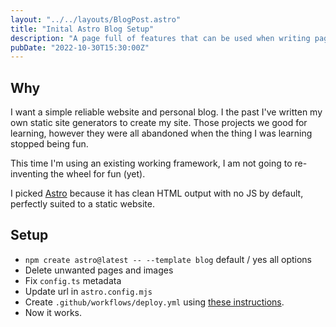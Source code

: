 ```yaml
---
layout: "../../layouts/BlogPost.astro"
title: "Inital Astro Blog Setup"
description: "A page full of features that can be used when writing pages of this website."
pubDate: "2022-10-30T15:30:00Z"
---
```


## Why

I want a simple reliable website and personal blog.
I the past I've written my own static site generators to create my site.
Those projects we good for learning, however they were all abandoned when the thing I was learning stopped being fun.

This time I'm using an existing working framework, I am not going to re-inventing the wheel for fun (yet).

I picked [Astro](https://github.com/withastro/astro) because it has clean HTML output with no JS by default, perfectly suited to a static website.

## Setup

- `npm create astro@latest -- --template blog` default / yes all options
- Delete unwanted pages and images
- Fix `config.ts` metadata
- Update url in `astro.config.mjs` 
- Create `.github/workflows/deploy.yml` using [these instructions](.github/workflows/deploy.yml).
- Now it works.




